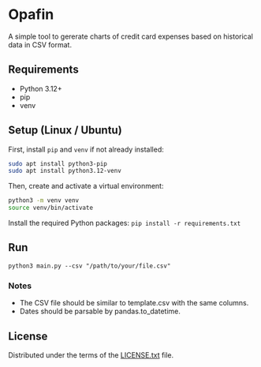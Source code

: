 # Opafin

A simple tool to gererate charts of credit card expenses based on historical data in CSV format.

## Requirements

- Python 3.12+
- pip
- venv

## Setup (Linux / Ubuntu)

First, install `pip` and `venv` if not already installed:

```bash
sudo apt install python3-pip
sudo apt install python3.12-venv
```
Then, create and activate a virtual environment:
```bash
python3 -m venv venv
source venv/bin/activate
```
Install the required Python packages:
`pip install -r requirements.txt`

## Run
`python3 main.py --csv "/path/to/your/file.csv"`

### Notes
- The CSV file should be similar to template.csv with the same columns.
- Dates should be parsable by pandas.to_datetime.

## License

Distributed under the terms of the [LICENSE.txt](./LICENSE.txt) file.
